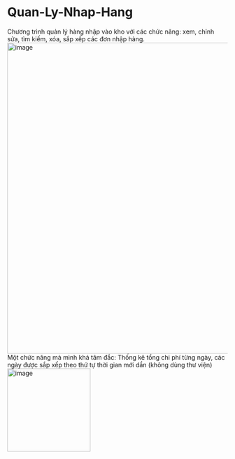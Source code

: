 # Quan-Ly-Nhap-Hang
Chương trình quản lý hàng nhập vào kho với các chức năng: xem, chỉnh sửa, tìm kiếm, xóa, sắp xếp các đơn nhập hàng.
<img width="711" alt="image" src="https://user-images.githubusercontent.com/80016805/159170901-10195366-9295-4183-bbda-ad79f285f4d1.png">
Một chức năng mà mình khá tâm đắc: Thống kê tổng chi phí từng ngày, các ngày được sắp xếp theo thứ tự thời gian mới dần (không dùng thư viện)
<img width="190" alt="image" src="https://user-images.githubusercontent.com/80016805/159171080-c376d33d-ba0a-4fcf-b1b2-b4ec0a36c39c.png">

